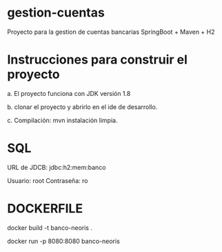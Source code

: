 # gestion-cuentas
Proyecto para la gestion de cuentas bancarias
SpringBoot + Maven + H2

# Instrucciones para construir el proyecto

a. El proyecto funciona con JDK versión 1.8

b. clonar el proyecto y abrirlo en el ide de desarrollo.

c. Compilación: mvn instalación limpia.

# SQL

URL de JDCB: jdbc:h2:mem:banco

Usuario: root
Contraseña: ro

# DOCKERFILE

docker build -t banco-neoris .
	
docker run -p 8080:8080 banco-neoris



